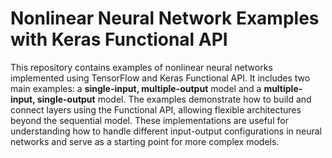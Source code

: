# Nonlinear Neural Network Examples with Keras Functional API

This repository contains examples of nonlinear neural networks implemented using TensorFlow and Keras Functional API. It includes two main examples: a **single-input, multiple-output** model and a **multiple-input, single-output** model. The examples demonstrate how to build and connect layers using the Functional API, allowing flexible architectures beyond the sequential model. These implementations are useful for understanding how to handle different input-output configurations in neural networks and serve as a starting point for more complex models.

